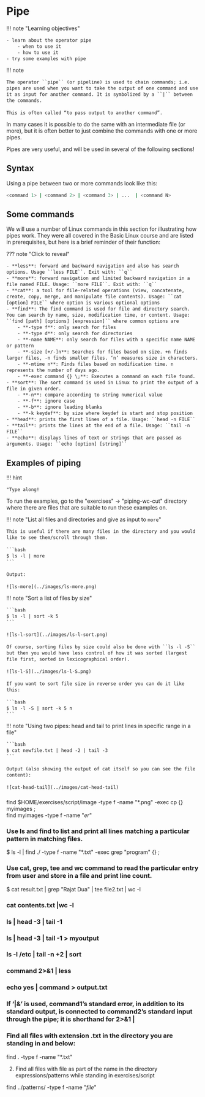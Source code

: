 # Pipe 

!!! note "Learning objectives" 

    - learn about the operator pipe 
        - when to use it
        - how to use it
    - try some examples with pipe  

!!! note 

    The operator ``pipe`` (or pipeline) is used to chain commands; i.e. pipes are used when you want to take the output of one command and use it as input for another command. It is symbolized by a ``|`` between the commands. 

    This is often called “to pass output to another command”.

In many cases it is possible to do the same with an intermediate file (or more), but it is often better to just combine the commands with one or more pipes.

Pipes are very useful, and will be used in several of the following sections! 

## Syntax 

Using a pipe between two or more commands look like this:

```bash
<command 1> | <command 2> | <command 3> | ...  | <command N> 
```

## Some commands 

We will use a number of Linux commands in this section for illustrating how pipes work. They were all covered in the Basic Linux course and are listed in prerequisites, but here is a brief reminder of their function: 

??? note "Click to reveal" 

    - **less**: forward and backward navigation and also has search options. Usage ``less FILE``. Exit with: ``q``
    - **more**: forward navigation and limited backward navigation in a file named FILE. Usage: ``more FILE``. Exit with: ``q`` 
    - **cat**: a tool for file-related operations (view, concatenate, create, copy, merge, and manipulate file contents). Usage: ``cat [option] FILE`` where option is various optional options
    - **find**: The find command is used for file and directory search. You can search by name, size, modification time, or content. Usage: ``find [path] [options] [expression]`` where common options are 
        - **-type f**: only search for files
        - **-type d**: only search for directories
        - **-name NAME**: only search for files with a specific name NAME or pattern
        - **-size [+/-]n**: Searches for files based on size. +n finds larger files, -n finds smaller files. ‘n‘ measures size in characters.
        - **-mtime n**: Finds files based on modification time. n represents the number of days ago.
        - **-exec command {} \;**: Executes a command on each file found.
    - **sort**: The sort command is used in Linux to print the output of a file in given order.
        - **-n**: compare according to string numerical value
        - **-f**: ignore case
        - **-b**: ignore leading blanks
        - **-k keydef**: by size where keydef is start and stop position 
    - **head**: prints the first lines of a file. Usage: ``head -n FILE``
    - **tail**: prints the lines at the end of a file. Usage: ``tail -n FILE``
    - **echo**: displays lines of text or strings that are passed as arguments. Usage: ``echo [option] [string]`` 

## Examples of piping 

!!! hint 

    "Type along! 

To run the examples, go to the "exercises" -> "piping-wc-cut" directory where there are files that are suitable to run these examples on. 

!!! note "List all files and directories and give as input to `more`" 

    This is useful if there are many files in the directory and you would like to see them/scroll through them. 

    ```bash
    $ ls -l | more 
    ```

    Output: 

    ![ls-more](../images/ls-more.png)


!!! note "Sort a list of files by size" 

    ```bash
    $ ls -l | sort -k 5
    ```

    ![ls-l-sort](../images/ls-l-sort.png)

    Of course, sorting files by size could also be done with ``ls -l -S`` but then you would have less control of how it was sorted (largest file first, sorted in lexicographical order). 

    ![ls-l-S](../images/ls-l-S.png)

    If you want to sort file size in reverse order you can do it like this: 

    ```bash
    $ ls -l -S | sort -k 5 n
    ```

!!! note "Using two pipes: head and tail to print lines in specific range in a file" 

    ```bash
    $ cat newfile.txt | head -2 | tail -3
    ```

    Output (also showing the output of cat itself so you can see the file content): 

    ![cat-head-tail](../images/cat-head-tail) 

### 

find  $HOME/exercises/script/image -type f -name "*.png" -exec cp {} myimages \;   
find myimages -type f -name "*er*"


### Use ls and find to list and print all lines matching a particular pattern in matching files. 

$ ls -l | find ./ -type f -name "*.txt" -exec grep "program" {} \;

### Use cat, grep, tee and wc command to read the particular entry from user and store in a file and print line count. 

$ cat result.txt | grep "Rajat Dua" | tee file2.txt | wc -l

### cat contents.txt |wc -l

### ls | head -3 | tail -1

### ls | head -3 | tail -1 > myoutput

### ls -l /etc | tail -n +2 | sort

### command 2>&1 | less

### echo yes | command > output.txt

### If ‘|&’ is used, command1’s standard error, in addition to its standard output, is connected to command2’s standard input through the pipe; it is shorthand for 2>&1 | 

###    Find all files with extension .txt in the directory you are standing in and below:

find . -type f -name "*.txt"

2. Find all files with file as part of the name in the directory expressions/patterns while standing in exercises/script

find ../patterns/ -type f -name "*file*"

